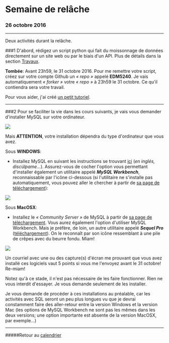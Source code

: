 # Semaine de relâche
### 26 octobre 2016
-----

Deux activités durant la relâche.

###1
D'abord, rédigez un script python qui fait du moissonnage de données directement sur un site web ou par le biais d'un API. Plus de détails dans la section [Travaux](/travaux.md).

**Tombée**: Avant 23h59, le 31 octobre 2016. Pour me remettre votre script, créez sur votre compte Github un *«&nbsp;repo&nbsp;»* appelé **EDM5240**. Je vais automatiquement *«&nbsp;forker&nbsp;»* votre *«&nbsp;repo&nbsp;»* à 23h59 le 31 octobre. Ce qu'il contiendra sera votre travail.

Pour vous aider, j'ai créé [un petit tutoriel](https://medium.com/@jeanhuguesroy/comment-partager-votre-script-sur-github-9f7116d86034#.2tmiks68i).

-----

###2
Pour se faciliter la vie dans les cours suivants, je vais vous demander d'installer MySQL sur votre ordinateur.

![](/assets/mysqlLOGO.png)

Mais **ATTENTION**, votre installation dépendra du type d'ordinateur que vous avez.

Sous **WINDOWS**:

- Installez MySQL en suivant les instructions se trouvant [ici](https://dev.mysql.com/doc/refman/5.7/en/windows-installation.html) (*en inglés, discúlpame...*). Assurez-vous de cocher l'option vous permettant d'installer également un utilitaire appelé **_MySQL Workbench_**, reconnaissable par l'icône ci-dessous (si l'utilitaire ne s'installe pas automatiquement, vous pouvez aller le chercher à partir de [sa page de téléchargement](https://dev.mysql.com/downloads/workbench/)):

![](/assets/MySQLwb.png)

Sous **MacOSX**:

- Installez le *«&nbsp;Community Server&nbsp;»* de MySQL à partir de [sa page de téléchargement](https://dev.mysql.com/downloads/mysql/). Vous aurez également l'option d'utiliser MySQL Workbench. Mais je préfère, de loin, un autre utilitaire appelé **_Sequel Pro_** ([téléchargement](http://www.sequelpro.com/)). On le reconnaît par son icône ressemblant à une pile de crêpes avec du beurre fondu. Miam!

![](/assets/SequelPRO.png)

Un courriel avec une ou des capture(s) d'écran me prouvant que vous avez installé ces logiciels vaut 5 points si vous me l'envoyez avant le 31 octobre! Re-miam!

Notez qu'à ce stade, il n'est pas nécessaire de les faire fonctionner. Rien ne vous interdit d'essayer. Je vous demande seulement de les installer.

Je vous demande de procéder à ces installations au préalable, car les activités avec SQL seront un peu plus longues vu que je devrai constamment faire des aller-retour entre la version Windows et la version Mac (les options de MySQL Workbench ne sont pas les mêmes dans les deux versions; une option importante est absente de la version MacOSX, par exemple...)

-----

#####Retour au [calendrier](/calendrier.md)
